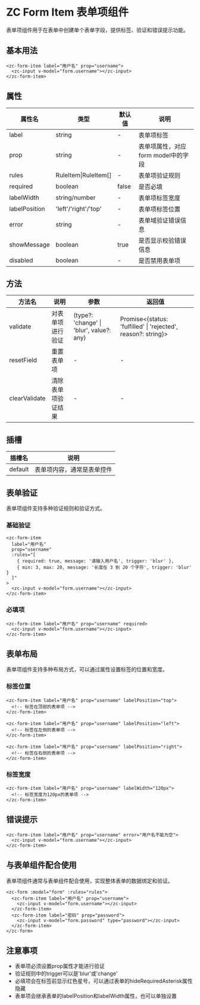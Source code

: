 # ZC Form Item 表单项组件

表单项组件用于在表单中创建单个表单字段，提供标签、验证和错误提示功能。

## 基本用法

```vue
<zc-form-item label="用户名" prop="username">
  <zc-input v-model="form.username"></zc-input>
</zc-form-item>
```

## 属性

| 属性名 | 类型 | 默认值 | 说明 |
|-------|------|-------|------|
| label | string | - | 表单项标签 |
| prop | string | - | 表单项属性，对应form model中的字段 |
| rules | RuleItem\|RuleItem[] | - | 表单项验证规则 |
| required | boolean | false | 是否必填 |
| labelWidth | string/number | - | 表单项标签宽度 |
| labelPosition | 'left'/'right'/'top' | - | 表单项标签位置 |
| error | string | - | 表单域验证错误信息 |
| showMessage | boolean | true | 是否显示校验错误信息 |
| disabled | boolean | - | 是否禁用表单项 |

## 方法

| 方法名 | 说明 | 参数 | 返回值 |
|-------|------|------|-------|
| validate | 对表单项进行验证 | (type?: 'change' \| 'blur', value?: any) | Promise<{status: 'fulfilled' \| 'rejected', reason?: string}> |
| resetField | 重置表单项 | - | - |
| clearValidate | 清除表单项验证结果 | - | - |

## 插槽

| 插槽名 | 说明 |
|-------|------|
| default | 表单项内容，通常是表单控件 |

## 表单验证

表单项组件支持多种验证规则和验证方式。

### 基础验证

```vue
<zc-form-item 
  label="用户名" 
  prop="username" 
  :rules="[
    { required: true, message: '请输入用户名', trigger: 'blur' },
    { min: 3, max: 20, message: '长度在 3 到 20 个字符', trigger: 'blur' }
  ]"
>
  <zc-input v-model="form.username"></zc-input>
</zc-form-item>
```

### 必填项

```vue
<zc-form-item label="用户名" prop="username" required>
  <zc-input v-model="form.username"></zc-input>
</zc-form-item>
```

## 表单布局

表单项组件支持多种布局方式，可以通过属性设置标签的位置和宽度。

### 标签位置

```vue
<zc-form-item label="用户名" prop="username" labelPosition="top">
  <!-- 标签在顶部的表单项 -->
</zc-form-item>

<zc-form-item label="用户名" prop="username" labelPosition="left">
  <!-- 标签在左侧的表单项 -->
</zc-form-item>

<zc-form-item label="用户名" prop="username" labelPosition="right">
  <!-- 标签在右侧的表单项 -->
</zc-form-item>
```

### 标签宽度

```vue
<zc-form-item label="用户名" prop="username" labelWidth="120px">
  <!-- 标签宽度为120px的表单项 -->
</zc-form-item>
```

## 错误提示

```vue
<zc-form-item label="用户名" prop="username" error="用户名不能为空">
  <zc-input v-model="form.username"></zc-input>
</zc-form-item>
```

## 与表单组件配合使用

表单项组件通常与表单组件配合使用，实现整体表单的数据绑定和验证。

```vue
<zc-form :model="form" :rules="rules">
  <zc-form-item label="用户名" prop="username">
    <zc-input v-model="form.username"></zc-input>
  </zc-form-item>
  <zc-form-item label="密码" prop="password">
    <zc-input v-model="form.password" type="password"></zc-input>
  </zc-form-item>
</zc-form>
```

## 注意事项

- 表单项必须设置prop属性才能进行验证
- 验证规则中的trigger可以是'blur'或'change'
- 必填项会在标签前显示红色星号，可以通过表单的hideRequiredAsterisk属性隐藏
- 表单项会继承表单的labelPosition和labelWidth属性，也可以单独设置
